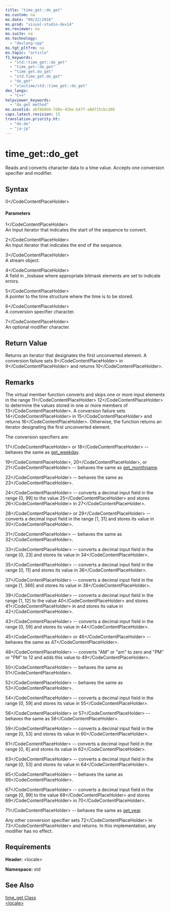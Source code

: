 ```yaml
---
title: "time_get::do_get"
ms.custom: na
ms.date: "09/22/2016"
ms.prod: "visual-studio-dev14"
ms.reviewer: na
ms.suite: na
ms.technology: 
  - "devlang-cpp"
ms.tgt_pltfrm: na
ms.topic: "article"
f1_keywords: 
  - "std::time_get::do_get"
  - "time_get::do_get"
  - "time_get.do_get"
  - "std.time_get.do_get"
  - "do_get"
  - "xloctime/std::time_get::do_get"
dev_langs: 
  - "C++"
helpviewer_keywords: 
  - "do_get method"
ms.assetid: abf8b0d4-7d8e-42be-b47f-a8d715cbc280
caps.latest.revision: 15
translation.priority.ht: 
  - "de-de"
  - "ja-jp"
---
```

# time_get::do_get
Reads and converts character data to a time value. Accepts one conversion specifier and modifier.  
  
## Syntax  
  
<CodeContentPlaceHolder>0\</CodeContentPlaceHolder>  
#### Parameters  
 <CodeContentPlaceHolder>1\</CodeContentPlaceHolder>  
 An Input iterator that indicates the start of the sequence to convert.  
  
 <CodeContentPlaceHolder>2\</CodeContentPlaceHolder>  
 An Input iterator that indicates the end of the sequence.  
  
 <CodeContentPlaceHolder>3\</CodeContentPlaceHolder>  
 A stream object.  
  
 <CodeContentPlaceHolder>4\</CodeContentPlaceHolder>  
 A field in _Iosbase where appropriate bitmask elements are set to indicate errors.  
  
 <CodeContentPlaceHolder>5\</CodeContentPlaceHolder>  
 A pointer to the time structure where the time is to be stored.  
  
 <CodeContentPlaceHolder>6\</CodeContentPlaceHolder>  
 A conversion specifier character.  
  
 <CodeContentPlaceHolder>7\</CodeContentPlaceHolder>  
 An optional modifier character.  
  
## Return Value  
 Returns an iterator that designates the first unconverted element. A conversion failure sets <CodeContentPlaceHolder>8\</CodeContentPlaceHolder> in <CodeContentPlaceHolder>9\</CodeContentPlaceHolder> and returns <CodeContentPlaceHolder>10\</CodeContentPlaceHolder>.  
  
## Remarks  
 The virtual member function converts and skips one or more input elements in the range <CodeContentPlaceHolder>11\</CodeContentPlaceHolder> <CodeContentPlaceHolder>12\</CodeContentPlaceHolder> to determine the values stored in one or more members of <CodeContentPlaceHolder>13\</CodeContentPlaceHolder>. A conversion failure sets <CodeContentPlaceHolder>14\</CodeContentPlaceHolder> in <CodeContentPlaceHolder>15\</CodeContentPlaceHolder> and returns <CodeContentPlaceHolder>16\</CodeContentPlaceHolder>. Otherwise, the function returns an iterator designating the first unconverted element.  
  
 The conversion specifiers are:  
  
 <CodeContentPlaceHolder>17\</CodeContentPlaceHolder> or <CodeContentPlaceHolder>18\</CodeContentPlaceHolder> -- behaves the same as [get_weekday](../vs140/time_get--get_weekday.md).  
  
 <CodeContentPlaceHolder>19\</CodeContentPlaceHolder>, <CodeContentPlaceHolder>20\</CodeContentPlaceHolder>, or <CodeContentPlaceHolder>21\</CodeContentPlaceHolder> -- behaves the same as [get_monthname](../vs140/time_get--get_monthname.md).  
  
 <CodeContentPlaceHolder>22\</CodeContentPlaceHolder> -- behaves the same as <CodeContentPlaceHolder>23\</CodeContentPlaceHolder>.  
  
 <CodeContentPlaceHolder>24\</CodeContentPlaceHolder> -- converts a decimal input field in the range [0, 99] to the value <CodeContentPlaceHolder>25\</CodeContentPlaceHolder> and stores <CodeContentPlaceHolder>26\</CodeContentPlaceHolder> in <CodeContentPlaceHolder>27\</CodeContentPlaceHolder>.  
  
 <CodeContentPlaceHolder>28\</CodeContentPlaceHolder> or <CodeContentPlaceHolder>29\</CodeContentPlaceHolder> -- converts a decimal input field in the range [1, 31] and stores its value in <CodeContentPlaceHolder>30\</CodeContentPlaceHolder>.  
  
 <CodeContentPlaceHolder>31\</CodeContentPlaceHolder> -- behaves the same as <CodeContentPlaceHolder>32\</CodeContentPlaceHolder>.  
  
 <CodeContentPlaceHolder>33\</CodeContentPlaceHolder> -- converts a decimal input field in the range [0, 23] and stores its value in <CodeContentPlaceHolder>34\</CodeContentPlaceHolder>.  
  
 <CodeContentPlaceHolder>35\</CodeContentPlaceHolder> -- converts a decimal input field in the range [0, 11] and stores its value in <CodeContentPlaceHolder>36\</CodeContentPlaceHolder>.  
  
 <CodeContentPlaceHolder>37\</CodeContentPlaceHolder> -- converts a decimal input field in the range [1, 366] and stores its value in <CodeContentPlaceHolder>38\</CodeContentPlaceHolder>.  
  
 <CodeContentPlaceHolder>39\</CodeContentPlaceHolder> -- converts a decimal input field in the range [1, 12] to the value <CodeContentPlaceHolder>40\</CodeContentPlaceHolder> and stores <CodeContentPlaceHolder>41\</CodeContentPlaceHolder> in and stores its value in <CodeContentPlaceHolder>42\</CodeContentPlaceHolder>.  
  
 <CodeContentPlaceHolder>43\</CodeContentPlaceHolder> -- converts a decimal input field in the range [0, 59] and stores its value in <CodeContentPlaceHolder>44\</CodeContentPlaceHolder>.  
  
 <CodeContentPlaceHolder>45\</CodeContentPlaceHolder> or <CodeContentPlaceHolder>46\</CodeContentPlaceHolder> -- behaves the same as <CodeContentPlaceHolder>47\</CodeContentPlaceHolder>.  
  
 <CodeContentPlaceHolder>48\</CodeContentPlaceHolder> -- converts "AM" or "am" to zero and "PM" or "PM" to 12 and adds this value to <CodeContentPlaceHolder>49\</CodeContentPlaceHolder>.  
  
 <CodeContentPlaceHolder>50\</CodeContentPlaceHolder> -- behaves the same as <CodeContentPlaceHolder>51\</CodeContentPlaceHolder>.  
  
 <CodeContentPlaceHolder>52\</CodeContentPlaceHolder> -- behaves the same as <CodeContentPlaceHolder>53\</CodeContentPlaceHolder>.  
  
 <CodeContentPlaceHolder>54\</CodeContentPlaceHolder> -- converts a decimal input field in the range [0, 59] and stores its value in <CodeContentPlaceHolder>55\</CodeContentPlaceHolder>.  
  
 <CodeContentPlaceHolder>56\</CodeContentPlaceHolder> or <CodeContentPlaceHolder>57\</CodeContentPlaceHolder> -- behaves the same as <CodeContentPlaceHolder>58\</CodeContentPlaceHolder>.  
  
 <CodeContentPlaceHolder>59\</CodeContentPlaceHolder> -- converts a decimal input field in the range [0, 53] and stores its value in <CodeContentPlaceHolder>60\</CodeContentPlaceHolder>.  
  
 <CodeContentPlaceHolder>61\</CodeContentPlaceHolder> -- converts a decimal input field in the range [0, 6] and stores its value in <CodeContentPlaceHolder>62\</CodeContentPlaceHolder>.  
  
 <CodeContentPlaceHolder>63\</CodeContentPlaceHolder> -- converts a decimal input field in the range [0, 53] and stores its value in <CodeContentPlaceHolder>64\</CodeContentPlaceHolder>.  
  
 <CodeContentPlaceHolder>65\</CodeContentPlaceHolder> -- behaves the same as <CodeContentPlaceHolder>66\</CodeContentPlaceHolder>.  
  
 <CodeContentPlaceHolder>67\</CodeContentPlaceHolder> -- converts a decimal input field in the range [0, 99] to the value <CodeContentPlaceHolder>68\</CodeContentPlaceHolder> and stores <CodeContentPlaceHolder>69\</CodeContentPlaceHolder> in <CodeContentPlaceHolder>70\</CodeContentPlaceHolder>.  
  
 <CodeContentPlaceHolder>71\</CodeContentPlaceHolder> -- behaves the same as [get_year](../vs140/time_get--get_year.md).  
  
 Any other conversion specifier sets <CodeContentPlaceHolder>72\</CodeContentPlaceHolder> in <CodeContentPlaceHolder>73\</CodeContentPlaceHolder> and returns. In this implementation, any modifier has no effect.  
  
## Requirements  
 **Header:** \<locale>  
  
 **Namespace:** std  
  
## See Also  
 [time_get Class](../vs140/time_get-class.md)   
 [\<locale>](../vs140/-locale-.md)